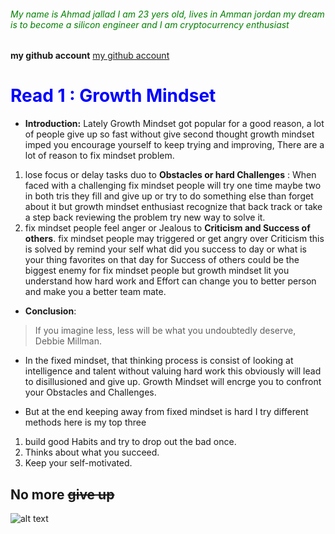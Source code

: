 ###### <span style = "color:green;" >My name is Ahmad jallad I am 23 yers old, lives in Amman jordan my dream is to become a silicon engineer and I am cryptocurrency enthusiast
**my github account** [my github account](https://github.com/Ahmadjlallad) </span>
# <span style = "color:blue;" >Read 1 : **Growth Mindset** </span>
- **Introduction:**
Lately Growth Mindset got popular for a good reason, a lot of people give up so fast without give second thought growth mindset imped you encourage yourself  to keep trying and improving, There are a lot of reason to fix mindset problem.
1. lose focus or delay tasks duo to **Obstacles or hard Challenges** : When faced with a challenging fix mindset people will try one time maybe two in both tris  they fill and give up or try to do something else than forget about it but growth mindset enthusiast recognize that back track or take a step back reviewing the problem try new way to solve it.
3. fix mindset people feel anger or Jealous to **Criticism and Success of others**.
fix mindset people may triggered or get angry over Criticism this is solved by remind your self what did you success to day or what is your thing favorites on that day for Success of others could be the biggest enemy for fix mindset people but growth mindset lit you understand how hard work and Effort can change you to better person and make you a better team mate.

- **Conclusion**:
>If you imagine less, less will be what you undoubtedly deserve, Debbie Millman.
* In the fixed mindset, that thinking process is consist of looking at intelligence and talent without valuing hard work this obviously will lead to disillusioned and give up.
Growth Mindset will encrge you to confront your Obstacles and Challenges.
- But at the end keeping away from fixed mindset is hard 
I try different methods here is my top three
1.	build good Habits and try to drop out the bad once.
1.	Thinks about what you succeed.
1.	Keep your self-motivated.
## No more ~~give up~~
![alt text](https://beyondtheobvious.com/wp-content/uploads/2017/11/AdobeStock_106625179-1-1200x630.jpeg "Logo Title Text 1")
